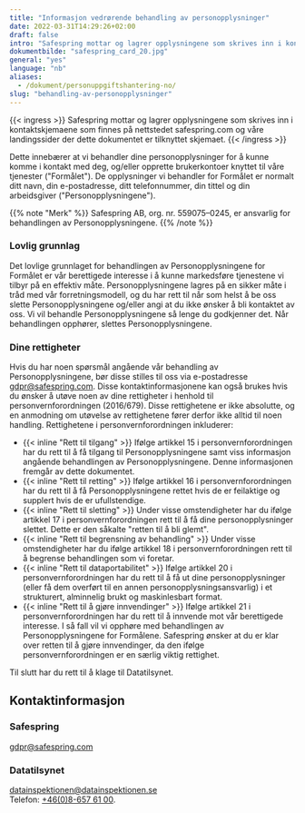```yaml
---
title: "Informasjon vedrørende behandling av personopplysninger"
date: 2022-03-31T14:29:26+02:00
draft: false
intro: "Safespring mottar og lagrer opplysningene som skrives inn i kontaktskjemaene som finnes på nettstedet safespring.com"
dokumentbilde: "safespring_card_20.jpg"
general: "yes"
language: "nb"
aliases:
  - /dokument/personuppgiftshantering-no/
slug: "behandling-av-personopplysninger"
---
```


{{< ingress >}}
Safespring mottar og lagrer opplysningene som skrives inn i kontaktskjemaene som finnes på nettstedet safespring.com og våre landingssider der dette dokumentet er tilknyttet skjemaet.
{{< /ingress >}}

Dette innebærer at vi behandler dine personopplysninger for å kunne komme i kontakt med deg, og/eller opprette brukerkontoer knyttet til våre tjenester ("Formålet"). De opplysninger vi behandler for Formålet er normalt ditt navn, din e-postadresse, ditt telefonnummer, din tittel og din arbeidsgiver ("Personopplysningene").

{{% note "Merk" %}}
Safespring AB, org. nr. 559075–0245, er ansvarlig for behandlingen av Personopplysningene.
{{% /note %}}

### Lovlig grunnlag

Det lovlige grunnlaget for behandlingen av Personopplysningene for Formålet er vår berettigede interesse i å kunne markedsføre tjenestene vi tilbyr på en effektiv måte. Personopplysningene lagres på en sikker måte i tråd med vår forretningsmodell, og du har rett til når som helst å be oss slette Personopplysningene og/eller angi at du ikke ønsker å bli kontaktet av oss. Vi vil behandle Personopplysningene så lenge du godkjenner det. Når behandlingen opphører, slettes Personopplysningene.

### Dine rettigheter

Hvis du har noen spørsmål angående vår behandling av Personopplysningene, bør disse stilles til oss via e-postadresse gdpr@safespring.com. Disse kontaktinformasjonene kan også brukes hvis du ønsker å utøve noen av dine rettigheter i henhold til personvernforordningen (2016/679). Disse rettighetene er ikke absolutte, og en anmodning om utøvelse av rettighetene fører derfor ikke alltid til noen handling. Rettighetene i personvernforordningen inkluderer:

- {{< inline "Rett til tilgang" >}} Ifølge artikkel 15 i personvernforordningen har du rett til å få tilgang til Personopplysningene samt viss informasjon angående behandlingen av Personopplysningene. Denne informasjonen fremgår av dette dokumentet.
- {{< inline "Rett til retting" >}} Ifølge artikkel 16 i personvernforordningen har du rett til å få Personopplysningene rettet hvis de er feilaktige og supplert hvis de er ufullstendige.
- {{< inline "Rett til sletting" >}} Under visse omstendigheter har du ifølge artikkel 17 i personvernforordningen rett til å få dine personopplysninger slettet. Dette er den såkalte "retten til å bli glemt".
- {{< inline "Rett til begrensning av behandling" >}} Under visse omstendigheter har du ifølge artikkel 18 i personvernforordningen rett til å begrense behandlingen som vi foretar.
- {{< inline "Rett til dataportabilitet" >}} Ifølge artikkel 20 i personvernforordningen har du rett til å få ut dine personopplysninger (eller få dem overført til en annen personopplysningsansvarlig) i et strukturert, alminnelig brukt og maskinlesbart format.
- {{< inline "Rett til å gjøre innvendinger" >}} Ifølge artikkel 21 i personvernforordningen har du rett til å innvende mot vår berettigede interesse. I så fall vil vi opphøre med behandlingen av Personopplysningene for Formålene. Safespring ønsker at du er klar over retten til å gjøre innvendinger, da den ifølge personvernforordningen er en særlig viktig rettighet.

Til slutt har du rett til å klage til Datatilsynet.

## Kontaktinformasjon

### Safespring

[gdpr@safespring.com](mailto:gdpr@safespring.com)

### Datatilsynet

[datainspektionen@datainspektionen.se](mailto:datainspektionen@datainspektionen.se)</br>
Telefon: [+46(0)‭8-657 61 00](tel:+4686576100).‬
